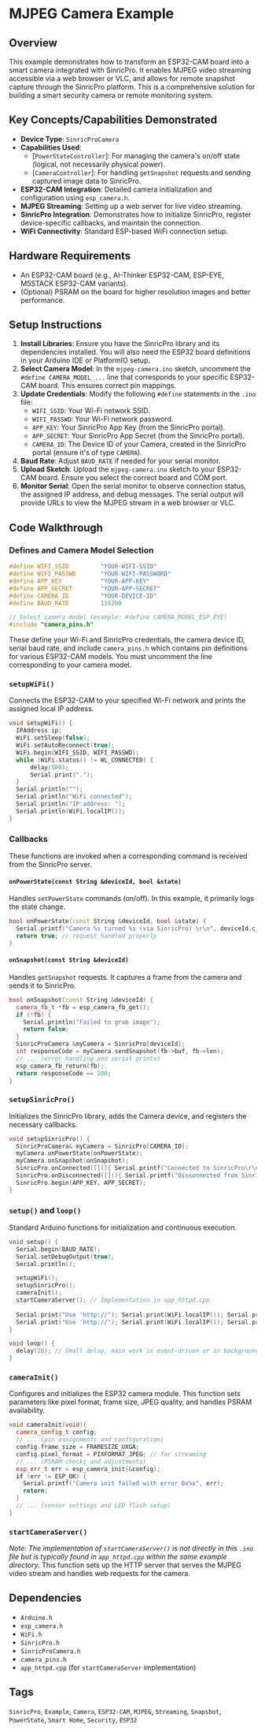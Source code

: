 # MJPEG Camera Example

## Overview
This example demonstrates how to transform an ESP32-CAM board into a smart camera integrated with SinricPro. It enables MJPEG video streaming accessible via a web browser or VLC, and allows for remote snapshot capture through the SinricPro platform. This is a comprehensive solution for building a smart security camera or remote monitoring system.

## Key Concepts/Capabilities Demonstrated
*   **Device Type**: `SinricProCamera`
*   **Capabilities Used**:
    *   [`PowerStateController`]: For managing the camera's on/off state (logical, not necessarily physical power).
    *   [`CameraController`]: For handling `getSnapshot` requests and sending captured image data to SinricPro.
*   **ESP32-CAM Integration**: Detailed camera initialization and configuration using `esp_camera.h`.
*   **MJPEG Streaming**: Setting up a web server for live video streaming.
*   **SinricPro Integration**: Demonstrates how to initialize SinricPro, register device-specific callbacks, and maintain the connection.
*   **WiFi Connectivity**: Standard ESP-based WiFi connection setup.

## Hardware Requirements
*   An ESP32-CAM board (e.g., AI-Thinker ESP32-CAM, ESP-EYE, M5STACK ESP32-CAM variants).
*   (Optional) PSRAM on the board for higher resolution images and better performance.

## Setup Instructions
1.  **Install Libraries**: Ensure you have the SinricPro library and its dependencies installed. You will also need the ESP32 board definitions in your Arduino IDE or PlatformIO setup.
2.  **Select Camera Model**: In the `mjpeg-camera.ino` sketch, uncomment the `#define CAMERA_MODEL_...` line that corresponds to your specific ESP32-CAM board. This ensures correct pin mappings.
3.  **Update Credentials**: Modify the following `#define` statements in the `.ino` file:
    *   `WIFI_SSID`: Your Wi-Fi network SSID.
    *   `WIFI_PASSWD`: Your Wi-Fi network password.
    *   `APP_KEY`: Your SinricPro App Key (from the SinricPro portal).
    *   `APP_SECRET`: Your SinricPro App Secret (from the SinricPro portal).
    *   `CAMERA_ID`: The Device ID of your Camera, created in the SinricPro portal (ensure it's of type `CAMERA`).
4.  **Baud Rate**: Adjust `BAUD_RATE` if needed for your serial monitor.
5.  **Upload Sketch**: Upload the `mjpeg-camera.ino` sketch to your ESP32-CAM board. Ensure you select the correct board and COM port.
6.  **Monitor Serial**: Open the serial monitor to observe connection status, the assigned IP address, and debug messages. The serial output will provide URLs to view the MJPEG stream in a web browser or VLC.

## Code Walkthrough

### Defines and Camera Model Selection
```cpp
#define WIFI_SSID         "YOUR-WIFI-SSID"
#define WIFI_PASSWD       "YOUR-WIFI-PASSWORD"
#define APP_KEY           "YOUR-APP-KEY"      
#define APP_SECRET        "YOUR-APP-SECRET"   
#define CAMERA_ID         "YOUR-DEVICE-ID"    
#define BAUD_RATE         115200 

// Select camera model (example: #define CAMERA_MODEL_ESP_EYE)
#include "camera_pins.h" 
```
These define your Wi-Fi and SinricPro credentials, the camera device ID, serial baud rate, and include `camera_pins.h` which contains pin definitions for various ESP32-CAM models. You must uncomment the line corresponding to your camera model.

### `setupWiFi()`
Connects the ESP32-CAM to your specified Wi-Fi network and prints the assigned local IP address.
```cpp
void setupWiFi() {
  IPAddress ip;
  WiFi.setSleep(false); 
  WiFi.setAutoReconnect(true);   
  WiFi.begin(WIFI_SSID, WIFI_PASSWD);
  while (WiFi.status() != WL_CONNECTED) {
      delay(500);
      Serial.print(".");
  }
  Serial.println("");
  Serial.println("WiFi connected");
  Serial.println("IP address: ");
  Serial.println(WiFi.localIP());
}
```

### Callbacks
These functions are invoked when a corresponding command is received from the SinricPro server.

#### `onPowerState(const String &deviceId, bool &state)`
Handles `setPowerState` commands (on/off). In this example, it primarily logs the state change.
```cpp
bool onPowerState(const String &deviceId, bool &state) {
  Serial.printf("Camera %s turned %s (via SinricPro) \r\n", deviceId.c_str(), state?"on":"off");
  return true; // request handled properly
}
```

#### `onSnapshot(const String &deviceId)`
Handles `getSnapshot` requests. It captures a frame from the camera and sends it to SinricPro.
```cpp
bool onSnapshot(const String &deviceId) {
  camera_fb_t *fb = esp_camera_fb_get();
  if (!fb) {
    Serial.println("Failed to grab image");
    return false;
  }
  SinricProCamera &myCamera = SinricPro[deviceId];
  int responseCode = myCamera.sendSnapshot(fb->buf, fb->len);
  // ... (error handling and serial prints)
  esp_camera_fb_return(fb);
  return responseCode == 200;
}
```

### `setupSinricPro()`
Initializes the SinricPro library, adds the Camera device, and registers the necessary callbacks.
```cpp
void setupSinricPro() {
  SinricProCamera& myCamera = SinricPro[CAMERA_ID];
  myCamera.onPowerState(onPowerState);
  myCamera.onSnapshot(onSnapshot);
  SinricPro.onConnected([](){ Serial.printf("Connected to SinricPro\r\n"); }); 
  SinricPro.onDisconnected([](){ Serial.printf("Disconnected from SinricPro\r\n"); });
  SinricPro.begin(APP_KEY, APP_SECRET);
}
```

### `setup()` and `loop()`
Standard Arduino functions for initialization and continuous execution.
```cpp
void setup() {
  Serial.begin(BAUD_RATE);
  Serial.setDebugOutput(true);
  Serial.println();

  setupWiFi();
  setupSinricPro();  
  cameraInit();   
  startCameraServer(); // Implementation in app_httpd.cpp
  
  Serial.print("Use 'http://"); Serial.print(WiFi.localIP()); Serial.println("' to view via web");
  Serial.print("Use 'http://"); Serial.print(WiFi.localIP()); Serial.println(":81/stream' to stream via VLC");
}

void loop() {
  delay(20); // Small delay, main work is event-driven or in background tasks
}
```

### `cameraInit()`
Configures and initializes the ESP32 camera module. This function sets parameters like pixel format, frame size, JPEG quality, and handles PSRAM availability.
```cpp
void cameraInit(void){
  camera_config_t config;
  // ... (pin assignments and configuration)
  config.frame_size = FRAMESIZE_UXGA;
  config.pixel_format = PIXFORMAT_JPEG; // for streaming
  // ... (PSRAM checks and adjustments)
  esp_err_t err = esp_camera_init(&config);
  if (err != ESP_OK) {
    Serial.printf("Camera init failed with error 0x%x", err);
    return;
  }
  // ... (sensor settings and LED flash setup)
}
```

### `startCameraServer()`
*Note: The implementation of `startCameraServer()` is not directly in this `.ino` file but is typically found in `app_httpd.cpp` within the same example directory.* This function sets up the HTTP server that serves the MJPEG video stream and handles web requests for the camera.

## Dependencies
*   `Arduino.h`
*   `esp_camera.h`
*   `WiFi.h`
*   `SinricPro.h`
*   `SinricProCamera.h`
*   `camera_pins.h`
*   `app_httpd.cpp` (for `startCameraServer` implementation)

## Tags
`SinricPro`, `Example`, `Camera`, `ESP32-CAM`, `MJPEG`, `Streaming`, `Snapshot`, `PowerState`, `Smart Home`, `Security`, `ESP32`
